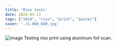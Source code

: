 ```yaml
---
title: 'Riso tests'
date: 2024-03-17
tags: ["2024", "riso", "print", "poster"]
cover: './1-800_600.jpg'
---
```


![image](1-800_600)
Testing riso print using aluminum foil scan.